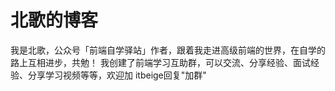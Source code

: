 # 北歌的博客
我是北歌，公众号「前端自学驿站」作者，跟着我走进高级前端的世界，在自学的路上互相进步，共勉！
我创建了前端学习互助群，可以交流、分享经验、面试经验、分享学习视频等等，欢迎加 itbeige回复"加群"
